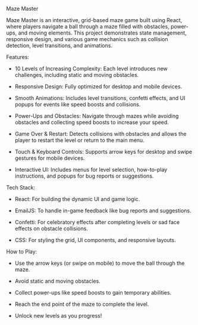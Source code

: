 Maze Master 

Maze Master is an interactive, grid-based maze game built using React, where players navigate a ball through a maze filled with obstacles, power-ups, and moving elements. This project demonstrates state management, responsive design, and various game mechanics such as collision detection, level transitions, and animations.

Features:

- 10 Levels of Increasing Complexity: Each level introduces new challenges, including static and moving   obstacles.

- Responsive Design: Fully optimized for desktop and mobile devices.

- Smooth Animations: Includes level transitions, confetti effects, and UI popups for events like speed boosts and collisions.

- Power-Ups and Obstacles: Navigate through mazes while avoiding obstacles and collecting speed boosts to increase your speed.

- Game Over & Restart: Detects collisions with obstacles and allows the player to restart the level or return to the main menu.

- Touch & Keyboard Controls: Supports arrow keys for desktop and swipe gestures for mobile devices.

- Interactive UI: Includes menus for level selection, how-to-play instructions, and popups for bug reports or suggestions.

Tech Stack: 
- React: For building the dynamic UI and game logic.

- EmailJS: To handle in-game feedback like bug reports and suggestions.

- Confetti: For celebratory effects after completing levels or sad face effects on obstacle collisions.

- CSS: For styling the grid, UI components, and responsive layouts.

How to Play: 
- Use the arrow keys (or swipe on mobile) to move the ball through the maze.

- Avoid static and moving obstacles.

- Collect power-ups like speed boosts to gain temporary abilities.

- Reach the end point of the maze to complete the level.

- Unlock new levels as you progress!